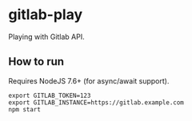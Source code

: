 # gitlab-play

Playing with Gitlab API.

## How to run

Requires NodeJS 7.6+ (for async/await support).

    export GITLAB_TOKEN=123
    export GITLAB_INSTANCE=https://gitlab.example.com
    npm start
